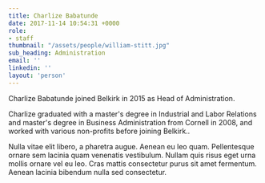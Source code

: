 ```yaml
---
title: Charlize Babatunde
date: 2017-11-14 10:54:31 +0000
role:
- staff
thumbnail: "/assets/people/william-stitt.jpg"
sub_heading: Administration
email: ''
linkedin: ''
layout: 'person'
---
```


Charlize Babatunde joined Belkirk in 2015 as Head of Administration.

Charlize graduated with a master's degree in Industrial and Labor Relations and master's degree in Business Administration from Cornell in 2008, and worked with various non-profits before joining Belkirk..

Nulla vitae elit libero, a pharetra augue. Aenean eu leo quam. Pellentesque ornare sem lacinia quam venenatis vestibulum. Nullam quis risus eget urna mollis ornare vel eu leo. Cras mattis consectetur purus sit amet fermentum. Aenean lacinia bibendum nulla sed consectetur.

